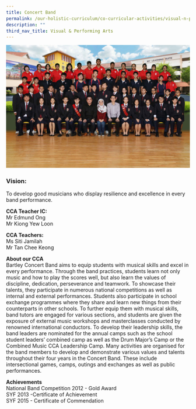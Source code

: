 ```yaml
---
title: Concert Band
permalink: /our-holistic-curriculum/co-curricular-activities/visual-n-performing-arts/concert-band
description: ""
third_nav_title: Visual & Performing Arts
---
```


![](/images/Military-Band-Formal.jpg)

### Vision:
To develop good musicians who display resilience and excellence in every band performance.

**CCA Teacher IC:** <br>
Mr Edmund Ong <br>
Mr Kiong Yew Loon

**CCA Teachers:** <br>
Ms Siti Jamilah <br>
Mr Tan Chee Keong

**About our CCA** <br>
Bartley Concert Band aims to equip students with musical skills and excel in every performance. Through the band practices, students learn not only music and how to play the scores well, but also learn the values of discipline, dedication, perseverance and teamwork. To showcase their talents, they participate in numerous national competitions as well as internal and external performances. Students also participate in school exchange programmes where they share and learn new things from their counterparts in other schools. To further equip them with musical skills, band tutors are engaged for various sections, and students are given the exposure of external music workshops and masterclasses conducted by renowned international conductors. To develop their leadership skills, the band leaders are nominated for the annual camps such as the school student leaders’ combined camp as well as the Drum Major’s Camp or the Combined Music CCA Leadership Camp.
Many activities are organised for the band members to develop and demonstrate various values and talents throughout their four years in the Concert Band. These include intersectional games, camps, outings and exchanges as well as public performances. 

**Achievements** <br>
National Band Competition 2012 - Gold Award <br>
SYF 2013 -Certificate of Achievement <br>
SYF 2015 - Certificate of Commendation